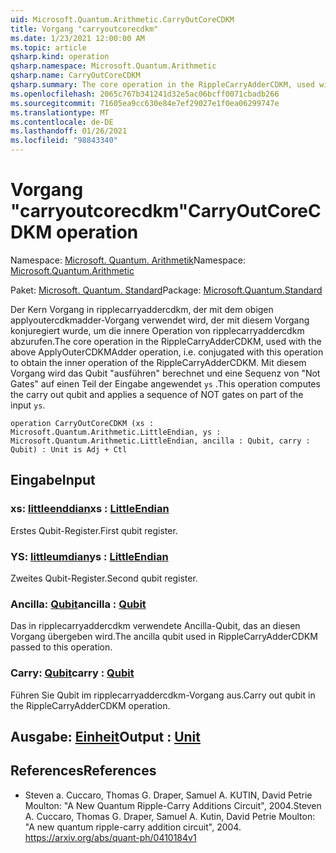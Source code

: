 ```yaml
---
uid: Microsoft.Quantum.Arithmetic.CarryOutCoreCDKM
title: Vorgang "carryoutcorecdkm"
ms.date: 1/23/2021 12:00:00 AM
ms.topic: article
qsharp.kind: operation
qsharp.namespace: Microsoft.Quantum.Arithmetic
qsharp.name: CarryOutCoreCDKM
qsharp.summary: The core operation in the RippleCarryAdderCDKM, used with the above ApplyOuterCDKMAdder operation, i.e. conjugated with this operation to obtain the inner operation of the RippleCarryAdderCDKM. This operation computes the carry out qubit and applies a sequence of NOT gates on part of the input `ys`.
ms.openlocfilehash: 2065c767b341241d32e5ac06bcff0071cbadb266
ms.sourcegitcommit: 71605ea9cc630e84e7ef29027e1f0ea06299747e
ms.translationtype: MT
ms.contentlocale: de-DE
ms.lasthandoff: 01/26/2021
ms.locfileid: "98843340"
---
```

# <a name="carryoutcorecdkm-operation"></a><span data-ttu-id="a85ec-102">Vorgang "carryoutcorecdkm"</span><span class="sxs-lookup"><span data-stu-id="a85ec-102">CarryOutCoreCDKM operation</span></span>

<span data-ttu-id="a85ec-103">Namespace: [Microsoft. Quantum. Arithmetik](xref:Microsoft.Quantum.Arithmetic)</span><span class="sxs-lookup"><span data-stu-id="a85ec-103">Namespace: [Microsoft.Quantum.Arithmetic](xref:Microsoft.Quantum.Arithmetic)</span></span>

<span data-ttu-id="a85ec-104">Paket: [Microsoft. Quantum. Standard](https://nuget.org/packages/Microsoft.Quantum.Standard)</span><span class="sxs-lookup"><span data-stu-id="a85ec-104">Package: [Microsoft.Quantum.Standard](https://nuget.org/packages/Microsoft.Quantum.Standard)</span></span>


<span data-ttu-id="a85ec-105">Der Kern Vorgang in ripplecarryaddercdkm, der mit dem obigen applyoutercdkmadder-Vorgang verwendet wird, der mit diesem Vorgang konjuregiert wurde, um die innere Operation von ripplecarryaddercdkm abzurufen.</span><span class="sxs-lookup"><span data-stu-id="a85ec-105">The core operation in the RippleCarryAdderCDKM, used with the above ApplyOuterCDKMAdder operation, i.e. conjugated with this operation to obtain the inner operation of the RippleCarryAdderCDKM.</span></span> <span data-ttu-id="a85ec-106">Mit diesem Vorgang wird das Qubit "ausführen" berechnet und eine Sequenz von "Not Gates" auf einen Teil der Eingabe angewendet `ys` .</span><span class="sxs-lookup"><span data-stu-id="a85ec-106">This operation computes the carry out qubit and applies a sequence of NOT gates on part of the input `ys`.</span></span>

```qsharp
operation CarryOutCoreCDKM (xs : Microsoft.Quantum.Arithmetic.LittleEndian, ys : Microsoft.Quantum.Arithmetic.LittleEndian, ancilla : Qubit, carry : Qubit) : Unit is Adj + Ctl
```


## <a name="input"></a><span data-ttu-id="a85ec-107">Eingabe</span><span class="sxs-lookup"><span data-stu-id="a85ec-107">Input</span></span>

### <a name="xs--littleendian"></a><span data-ttu-id="a85ec-108">xs: [littleenddian](xref:Microsoft.Quantum.Arithmetic.LittleEndian)</span><span class="sxs-lookup"><span data-stu-id="a85ec-108">xs : [LittleEndian](xref:Microsoft.Quantum.Arithmetic.LittleEndian)</span></span>

<span data-ttu-id="a85ec-109">Erstes Qubit-Register.</span><span class="sxs-lookup"><span data-stu-id="a85ec-109">First qubit register.</span></span>


### <a name="ys--littleendian"></a><span data-ttu-id="a85ec-110">YS: [littleumdian](xref:Microsoft.Quantum.Arithmetic.LittleEndian)</span><span class="sxs-lookup"><span data-stu-id="a85ec-110">ys : [LittleEndian](xref:Microsoft.Quantum.Arithmetic.LittleEndian)</span></span>

<span data-ttu-id="a85ec-111">Zweites Qubit-Register.</span><span class="sxs-lookup"><span data-stu-id="a85ec-111">Second qubit register.</span></span>


### <a name="ancilla--qubit"></a><span data-ttu-id="a85ec-112">Ancilla: [Qubit](xref:microsoft.quantum.lang-ref.qubit)</span><span class="sxs-lookup"><span data-stu-id="a85ec-112">ancilla : [Qubit](xref:microsoft.quantum.lang-ref.qubit)</span></span>

<span data-ttu-id="a85ec-113">Das in ripplecarryaddercdkm verwendete Ancilla-Qubit, das an diesen Vorgang übergeben wird.</span><span class="sxs-lookup"><span data-stu-id="a85ec-113">The ancilla qubit used in RippleCarryAdderCDKM passed to this operation.</span></span>


### <a name="carry--qubit"></a><span data-ttu-id="a85ec-114">Carry: [Qubit](xref:microsoft.quantum.lang-ref.qubit)</span><span class="sxs-lookup"><span data-stu-id="a85ec-114">carry : [Qubit](xref:microsoft.quantum.lang-ref.qubit)</span></span>

<span data-ttu-id="a85ec-115">Führen Sie Qubit im ripplecarryaddercdkm-Vorgang aus.</span><span class="sxs-lookup"><span data-stu-id="a85ec-115">Carry out qubit in the RippleCarryAdderCDKM operation.</span></span>



## <a name="output--unit"></a><span data-ttu-id="a85ec-116">Ausgabe: [Einheit](xref:microsoft.quantum.lang-ref.unit)</span><span class="sxs-lookup"><span data-stu-id="a85ec-116">Output : [Unit](xref:microsoft.quantum.lang-ref.unit)</span></span>



## <a name="references"></a><span data-ttu-id="a85ec-117">References</span><span class="sxs-lookup"><span data-stu-id="a85ec-117">References</span></span>

- <span data-ttu-id="a85ec-118">Steven a. Cuccaro, Thomas G. Draper, Samuel A. KUTIN, David Petrie Moulton: "A New Quantum Ripple-Carry Additions Circuit", 2004.</span><span class="sxs-lookup"><span data-stu-id="a85ec-118">Steven A. Cuccaro, Thomas G. Draper, Samuel A. Kutin, David Petrie Moulton: "A new quantum ripple-carry addition circuit", 2004.</span></span>
  https://arxiv.org/abs/quant-ph/0410184v1